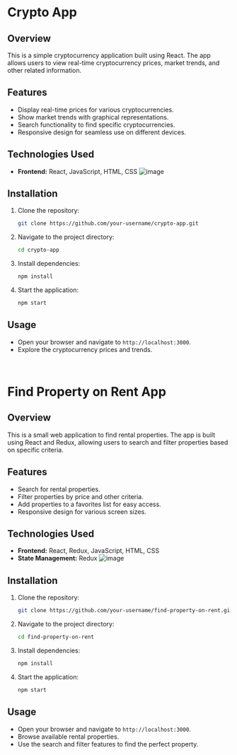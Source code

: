 # Crypto App

## Overview
This is a simple cryptocurrency application built using React. The app allows users to view real-time cryptocurrency prices, market trends, and other related information.

## Features
- Display real-time prices for various cryptocurrencies.
- Show market trends with graphical representations.
- Search functionality to find specific cryptocurrencies.
- Responsive design for seamless use on different devices.

## Technologies Used
- **Frontend:** React, JavaScript, HTML, CSS
![image](https://github.com/user-attachments/assets/6e771b72-7179-4a4b-9b0b-013c13a0a2c2)


## Installation
1. Clone the repository:
    ```bash
    git clone https://github.com/your-username/crypto-app.git
    ```
2. Navigate to the project directory:
    ```bash
    cd crypto-app
    ```
3. Install dependencies:
    ```bash
    npm install
    ```
4. Start the application:
    ```bash
    npm start
    ```

## Usage
- Open your browser and navigate to `http://localhost:3000`.
- Explore the cryptocurrency prices and trends.

</br>

# Find Property on Rent App

## Overview
This is a small web application to find rental properties. The app is built using React and Redux, allowing users to search and filter properties based on specific criteria.

## Features
- Search for rental properties.
- Filter properties by price and other criteria.
- Add properties to a favorites list for easy access.
- Responsive design for various screen sizes.

## Technologies Used
- **Frontend:** React, Redux, JavaScript, HTML, CSS
- **State Management:** Redux
![image](https://github.com/user-attachments/assets/63729946-6ab1-47d3-944b-d2d50b7e03dc)


## Installation
1. Clone the repository:
    ```bash
    git clone https://github.com/your-username/find-property-on-rent.git
    ```
2. Navigate to the project directory:
    ```bash
    cd find-property-on-rent
    ```
3. Install dependencies:
    ```bash
    npm install
    ```
4. Start the application:
    ```bash
    npm start
    ```

## Usage
- Open your browser and navigate to `http://localhost:3000`.
- Browse available rental properties.
- Use the search and filter features to find the perfect property.



